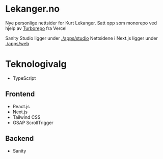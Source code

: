 # Lekanger.no

Nye personlige nettsider for Kurt Lekanger.
Satt opp som monorepo ved hjelp av [Turborepo](https://turborepo.org/) fra Vercel

Sanity Studio ligger under [./apps/studio](https://github.com/klekanger/kurt-personal-web-2/tree/main/apps/studio)
Nettsidene i Next.js ligger under [./apps/web](https://github.com/klekanger/kurt-personal-web-2/tree/main/apps/web)

# Teknologivalg

- TypeScript

## Frontend

- React.js
- Next.js
- Tailwind CSS
- GSAP ScrollTrigger

## Backend

- Sanity

